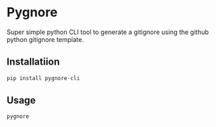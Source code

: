 # Pygnore

Super simple python CLI tool to generate a gitignore using the github python gitignore template.

## Installatiion

```py
pip install pygnore-cli
```

## Usage

```
pygnore
```
